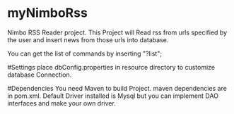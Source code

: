# myNimboRss
Nimbo RSS Reader project. This Project will Read rss from urls specified by the user and insert news from those urls into database.

You can get the list of commands by inserting "?list";

#Settings place dbConfig.properties in resource directory to customize database Connection.

#Dependencies You need Maven to build Project. maven dependencies are in pom.xml. Default Driver installed is Mysql but you can implement DAO interfaces and make your own driver.
